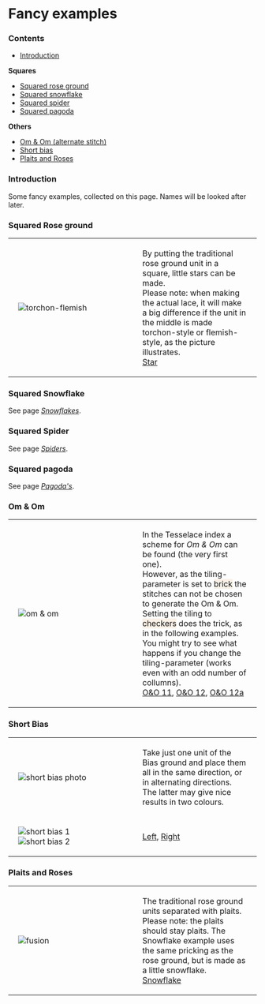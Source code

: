 <style> 
  table th, td {padding: 20px;} 
  th, td {width: 50%; text-align:left;} 
</style>

<body>

<h1>Fancy examples</h1>

<h3>Contents</h3>
<p><ul>
  <li><a href="fanc-intr">Introduction</a></li>
</ul></p> 
<b>Squares</b>
<p><ul>
  <li><a href="#fanc-rose">Squared rose ground</a></li>
  <li><a href="#fanc-snow">Squared snowflake</a></li>
  <li><a href="#fanc-spin">Squared spider</a></li>
  <li><a href="#fanc-pago">Squared pagoda</a></li>
</ul></p>
<b>Others</b>
<p><ul>
  <li><a href="#fanc-omom">Om & Om (alternate stitch)</a></li>
  <li><a href="#fanc-bias">Short bias</a></li>
  <li><a href="#fanc-plai">Plaits and Roses</a></li>
</ul></p>

<h3 id="fanc-intr">Introduction</h3>
<p>
Some fancy examples, collected on this page. Names will be looked after later.
</p>

<h3 id="fanc-rose">Squared Rose ground</h3>
<table><tr>
  <td><img alt="torchon-flemish" src="https://maetempels.github.io/MAE-gf/images_wt/gf-tor-vl.png"> </td>
  <td>By putting the traditional rose ground unit in a square, little stars can be made.<br>
Please note: when making the actual lace, it will make a big difference if the unit in the middle is made torchon-style or flemish-style, as the picture illustrates.<br>
<a href="https://d-bl.github.io/GroundForge/index.html?m=586-21%0A-48317%0A5-4-7-%0A%3Bbricks%3B16%3B16%3B0%3B0&s1=ctctt%20E3%3Dc%20A3%3Dc%20E2%3Dctt%20A2%3Dctt%20A1%3Dctcl%20E1%3Dctcr%20F2%3Dctct%20F3%3Dctct">Star</a></td>
</tr></table>

<h3 id="fanc-snow">Squared Snowflake</h3>
<p>
See page <a href="https:///github.com/MAETempels/MAE-gf/wiki/Snowflakes/#squared-snowflake"><i>Snowflakes</i></a>.
</p>

<h3 id="fanc-spin">Squared Spider</h3>
<p>
See page <a href="https:///github.com/MAETempels/MAE-gf/wiki/Spiders#spiders-in-a-square"><i>Spiders</i></a>.
</p>

<h3 id="fanc-pago">Squared pagoda</h3>
<p>
See page <a href="https:///github.com/MAETempels/MAE-gf/wiki/Pagoda's-or-Triangular-grounds#pagoda-in-a-square"><i>Pagoda's</i></a>.
</p>

<h3 id="fanc-omom">Om & Om</h3>
<table><tr>
  <td><img alt="om & om" src="https://maetempels.github.io/MAE-gf/images_wt/gf-oeno-11.png"></td>
  <td>In the Tesselace index a scheme for <i>Om & Om</i> can be found (the very first one).<br>
    However, as the tiling-parameter is set to <font style="background-color:linen;">brick</font> the stitches can not be chosen to generate the Om & Om. Setting the tiling to <font style="background-color:linen;">checkers</font> does the trick, as in the following examples. You might try to see what happens if you change the tiling-parameter (works even with an odd number of collumns).<br>
   <a href="https://d-bl.github.io/GroundForge/index.html?m=88%0A11%3Bchecker%3B24%3B24%3B0%3B0&s1=ct%20A1%3Dctct%20B2%3Dctct">O&O 11</a>,
    <a href="https://d-bl.github.io/GroundForge/index.html?m=888%0A111%0A888%0A111%0A888%0A111%3Bchecker%3B24%3B24%3B0%3B0&s1=ct%20A1%3Dctct%20B2%3Dctct%20C3%3Dctct%20A4%3Dctct%20B5%3Dctct%20C6%3Dctct">O&O 12</a>,
    <a href="https://d-bl.github.io/GroundForge/index.html?m=888%0A111%3Bchecker%3B24%3B24%3B0%3B0&s1=ctct%20A1%3Dct%20C1%3Dct">O&O 12a</a>
  </td>
  </tr></table>

<h3 id="fanc-bias">Short Bias</h3>
<table><tr>
  <td><img alt="short bias photo" src="https://maetempels.github.io/MAE-gf/photos/gf-0228-foto.jpg"></td>
  <td>Take just one unit of the Bias ground and place them all in the same direction, or in alternating directions. The latter may give nice results in two colours.</td>
</tr><tr>
    <td>
      <img alt="short bias 1" src="https://maetempels.github.io/MAE-gf/images_wt/gf%200228-OG.png">
      <img alt="short bias 2" src="https://maetempels.github.io/MAE-gf/images_wt/gf%200228%20OGy.png">
    </td>   
    <td> 
      <a href="https://d-bl.github.io/GroundForge/index.html?m=86-5%0A4-5-%3Bbricks%3B16%3B16%3B0%3B0&s1=ctc%20C1%3Dtct">Left</a>,
      <a href="https://d-bl.github.io/GroundForge/index.html?m=15-2%0A7-5-%0A-586%0A5-4-%3Bchecker%3B16%3B16%3B0%3B0&s1=ctc%20A3%3Dtct%20C1%3Dtct">Right</a>
  </td> 
</tr></table>

<h3 id="fanc-plai">Plaits and Roses</h3>
<table><tr>
  <td><img alt="fusion" src="https://maetempels.github.io/MAE-gf/images_wt/gf-fusion.png"></td>
  <td>
  The traditional rose ground units separated with plaits. Please note: the plaits should stay plaits. The Snowflake example uses the same pricking as the rose ground, but is made as a little snowflake.<br>
    <a href="https://d-bl.github.io/GroundForge/index.html?m=--B-C---%0A-E-5-O-K%0A5-----5-%0A-------5%3Bbricks%3B24%3B24%3B0%3B0&s1=ct%20H4%3Dctctctctc%20D4%3Dctctctctc%20B2%3Dctct%20A3%3Dcr%20C3%3Dcl%20B4%3Dc">Snowflake</a>
  </tr></table>

</body>


